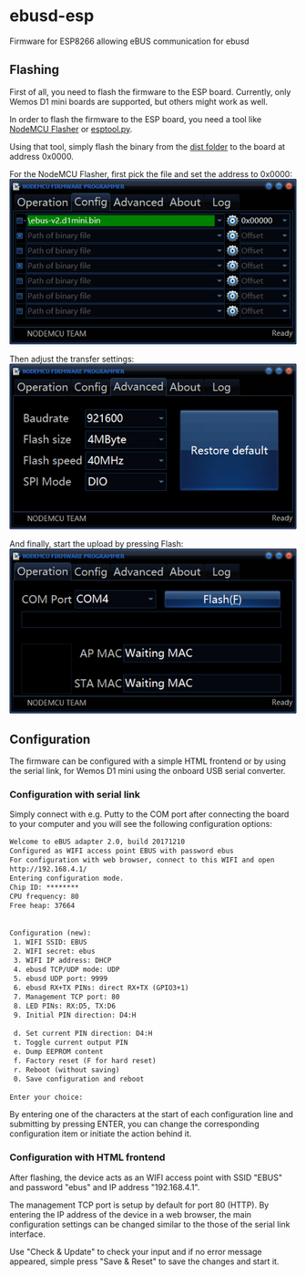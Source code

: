 # ebusd-esp
Firmware for ESP8266 allowing eBUS communication for ebusd

## Flashing
First of all, you need to flash the firmware to the ESP board. Currently, only Wemos D1 mini boards are supported, but others might work as well.

In order to flash the firmware to the ESP board, you need a tool like [NodeMCU Flasher](https://nodemcu.readthedocs.io/en/master/en/flash/#nodemcu-flasher) or [esptool.py](https://nodemcu.readthedocs.io/en/master/en/flash/#esptoolpy).

Using that tool, simply flash the binary from the [dist folder](https://github.com/john30/ebusd-esp/tree/master/dist) to the board at address 0x0000.

For the NodeMCU Flasher, first pick the file and set the address to 0x0000:  
![pick file](flashco.png)

Then adjust the transfer settings:  
![transfer](flashad.png)

And finally, start the upload by pressing Flash:  
![flash](flashop.png)


## Configuration
The firmware can be configured with a simple HTML frontend or by using the serial link, for Wemos D1 mini using the onboard USB serial converter.

### Configuration with serial link
Simply connect with e.g. Putty to the COM port after connecting the board to your computer and you will see the following configuration options:

```
Welcome to eBUS adapter 2.0, build 20171210
Configured as WIFI access point EBUS with password ebus
For configuration with web browser, connect to this WIFI and open http://192.168.4.1/
Entering configuration mode.
Chip ID: ********
CPU frequency: 80
Free heap: 37664


Configuration (new):
 1. WIFI SSID: EBUS
 2. WIFI secret: ebus
 3. WIFI IP address: DHCP
 4. ebusd TCP/UDP mode: UDP
 5. ebusd UDP port: 9999
 6. ebusd RX+TX PINs: direct RX+TX (GPIO3+1)
 7. Management TCP port: 80
 8. LED PINs: RX:D5, TX:D6
 9. Initial PIN direction: D4:H

 d. Set current PIN direction: D4:H
 t. Toggle current output PIN
 e. Dump EEPROM content
 f. Factory reset (F for hard reset)
 r. Reboot (without saving)
 0. Save configuration and reboot

Enter your choice:
```

By entering one of the characters at the start of each configuration line and submitting by pressing ENTER, you can change the corresponding configuration item or initiate the action behind it.

### Configuration with HTML frontend
After flashing, the device acts as an WIFI access point with SSID "EBUS" and password "ebus" and IP address "192.168.4.1".

The management TCP port is setup by default for port 80 (HTTP). By entering the IP address of the device in a web browser, the main configuration settings can be changed similar to the those of the serial link interface.

Use "Check & Update" to check your input and if no error message appeared, simple press "Save & Reset" to save the changes and start it.

